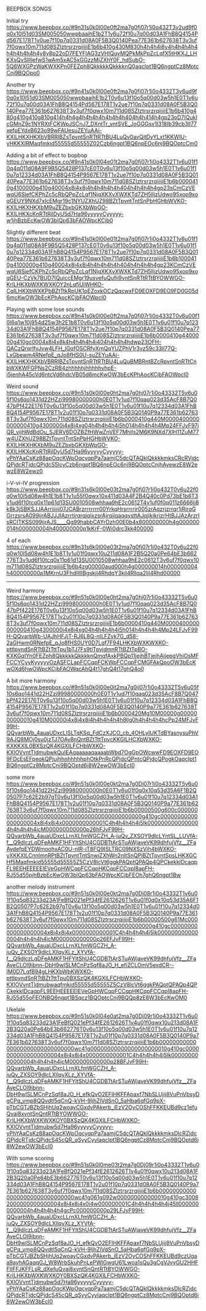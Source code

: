 BEEPBOX SONGS

Initial try
https://www.beepbox.co/#9n31s0k0l00e0ft2ma7g0fj07r1i0o432T3v2ud9f0q0x10l51d03SM005050wwpbaaihE1b2T1v6u72f10u7q00d03A1FhB8Q4154Pd567E178T1v0ue7f10p7q0331d08A0F5B3Q0140Pea77E361b627638T3v3uf7f0qwx10m711d08SZIztrsrzrqiiiiiE1b6b410g430M830h4h4h4i8y4h4h4h4h4h4h4h4h4h4y8y8p22oD7FEYFIAG3zVHIQuyMQPkMkPpZcLqfX5tHKXJ_LHKXsQvSIlllefwS1wAm5xAC5xGGzzMiZXhY0F_hdSubO-5Q6WXGPzWaKWXKPn0FEZph8QkkkkkQkkkknQ0aqcIpt1BQ6ngptCz8MptcCnj9BQOpo0

Another try
https://www.beepbox.co/#9n41s0k0l00e0ft2ma7g0fj07r1i0o4332T3v6ud9f0q0x10l51d03SM005050wwpbaaihE1b2T0v6u13f10o5q00d03w5h1E0T1v6u72f10u7q00d03A1FhB8Q4154Pd567E178T1v2ue7f10p7q0331d08A0F5B3Q0140Pea77E361b627638T3v3uf7f0qwx10m711d08SZIztrsrzrqiiiiiE1b6b410g480g410g410g810g414h4h4g4h4h4h4h4h4h4h404h4h414h4gp23oD7IQukIcGMnZ9c1NYRXtFCKWpJSCnJ7_DXntTr_vntSVE_JoGGGsv1I318Ib39cb3ll77xefpEYdxB623o99wFAUesuZEYuAAi-KXILHKXHKXbVBRRlBZsTpvntSnRTtRTtBU4LuQv0avQjtDyYLxt1KKWIU-yHKKXIRMaqfmkid55555d55555Z02Czb6ngpt1BQ6npEOc6nj9BQOptcCm0

Adding a bit of effect to bopbop
https://www.beepbox.co/#9n41s0k0l04e01t2ma7g0fj07r1i0o4332T1v6u01f10q4q011d08A9F9B5Q5428P137cE0T0v6u13f10o5q00d03w5h1E0T1v6u01f10u7q12334d03A1FhB8Q4154P9567E178T1v2ue7f10p7q0331d08A0F5B3Q0140Pea77E361b627638T3v3uf7f0qwx10m711d08SZIztrsrzrqiiiiiE1b6b0000410g4100000g410g40004x8i4x8i4h4h4h4h4h404h4h4h4h4gp23sCmCzVEwqU6SiefCKPhZc5cRbQPpZcLqf1NjqXKXvXWXKTd7ZH5lljzUdwo95xop9xoqGEUY9NXd7xIcEMgr19c1NYUZXhUZ98BZtTpvntTntSnPbHGHbWVKO-KXILHKXHKXbM9uZEZbxbGKXbWpGO-KXILHKXcKnRTtRjlDyU5d7Ha96yyyyyCyyyyy-w1jhBzbEcKwOW3bIQp63bFAOWpcKCjb0


Slightly different beat
https://www.beepbox.co/#9n41s0k0l00e01t2ma7g0fj07r1i0o4332T1v6u01f10q4q011d08A9F9B5Q5428P137cE0T0v6u13f10o5q00d03w5h1E0T1v6u01f10u7q12334d03A1FhB8Q4154P9567E178T1v2ue7f10p7q0331d08A0F5B3Q0140Pea77E361b627638T3v3uf7f0qwx10m711d08SZIztrsrzrqiiiiiE1b6b1000410g4100000g410g40004x8i4x8i4h4h4h4h4h404h4h4h4h4gp23KCmCzVEwqU6SiefCKPhZc5cRbQPpZcLqf1NjqXKXvXWXKTd7ZH5lljzUdwo95xop9xoqGEU-CzVk7BUD7IQuiccEMgr19usvefuQufii9vntSnRTtRTtBYOWWGO-KrILHKXbWXKWXKOY2nLqfiUiWHKO-CqILHKXbWXKPbBZtTtkRpUK1pEZoxkOCzQqcwxFD9EOXFD9EO9FD0G05d6mcKwOW3bEcKPhAocKCjbFAOWpcI0



Playing with some lose sounds
https://www.beepbox.co/#9n41s0k0l00e0ft2ma7g0fj07r1i0o4332T0v6u00f10l6q1w10j954d25w3h2E1b8T0v6u13f10o5q00d03w5h1E0T1v6u01f10u7q12334d03A1FhB8Q4154P9567E178T1v2ue7f10p7q0331d08A0F5B3Q0140Pea77E361b627638T3v3uf7f0qwx10m711d08SZIztrsrzrqiiiiiE1b6b0000410g4400000g410gc0004x8i4x8k4h4h4h4h4i404h4h4h4hdwp23OFH-QACzQrqrlfvJvw4LFH_lGqfOSCRfvXmQqYUZPhV1r3vz59c33ll77Q-LxGbewm4RNefpE_qJo8fHS0U-suZEYuAAi-KXILHKXHKXbVBRRlBZsTpvntSnRTtRTtBU4LuQuBMBRntBZcRpvntSnRTtCnbWXKWFGPNs2CzRB4zhhhhhjhhhhhvhpE-i5jenhA45cVd6ntcVd6hdcVB05d6mcKwOW3bEcKPhAocKCjbFAOWpcI0


Weird sound
https://www.beepbox.co/#9n51s0k0l00e0ht2ma7g0hj07r1i0o43332T5v6u05f10s6qo1431d22HZzi99980000000h0E0T1v1ud7f10qaq023d35AcF8B7Q047bPf422E176T0v6u13f10o5q00d03w5h1E0T1v6u01f10u7q12334d03A1FhB8Q4154P9567E178T1v2u01f10p7q0331d08A0F5B3Q0140P9a77E361b627638T3v3uf7f0qwx10m711d08SZIztrsrzrqiiiiiE1b6b0000410g440M0000400000000000410g4300000i4x8i4xg04h4h4h4h4i5h014h4h4h4h4Mp24FFJvF97jQR_yijhWdBdOu_SJERV6DOZBZfHWwZnVEF7Mhlls2M6K9NXd7XlH11ZuM77w4UZXhUZ98BZtTpvntTntSnPbHGHbWVKO-KXILHKXHKXbM9uZEZbxbGKXbWpGO-KXILHKXcKnRTtRjlDyU5d7Ha96yyyyyCyyyyy-yPhYAaCsKz88apOqcKWpOqcyqpPa7aamjC5dcQTAQklQkkkkmksCRcRVjdcQPjdcRTjdcQPjdcS5lcyCzb6ngpt1BQ6npEOc6nj9BQOptcCnjhAyewzE8W2ewzE8W2ewz0


i-V-vi-IV progression
https://www.beepbox.co/#9n31s6k0l00e03t2ma7g0fj07r1i0o432T0v6u22f0q0w10l5d08w4h1E1b8T1v1u55f0qwx10x411d03A4F2B4Q40c0Pd73bE1b6T3v1ud6f10tcq0x11p61d13SU0010508whhaa9hE2c0612T4v1uf0f0q011z6666ji8k8k3jSBKSJJAArriiiiii07JCABrzrrrrrrr00YrkqHrsrrrrjr005zrAqzrjzrrqr1jRjrqGGrrzsrsA099ijrABJJJIAzrrtirqrqjqixzsrAjrqjiqaqqysttAJqjikikrizrHtBJJAzArzrIsRCITKSS099ijrAJS____Qg99habbCAYrDzh00E0b4x800000000h4g000000014h000000004h400000000p1kKrF-0Wi0drc3kk400000

4 of each
https://www.beepbox.co/#9n31s6k0l00e03t2ma7g0fj07r1i0o432T0v6u22f0q0w10l5d08w4h1E1b8T1v1u01f0qwx10u211d08A1F2B5Q20a0Pe64bE3b662776T3v1ud6f10tcq0x11p61d13SU0010508whhaa9hE2c0612T3v6uf7f0qwx10m711d08SZIztrsrzrqiiiiiE1b6b4zg00000aud000h4g000000014h000000004h400000000p1MKrnU3FhdlllllBgskjl4RhdqY3kjl4Rllqa2ljl4Rhd00000

----

Weird harmony
https://www.beepbox.co/#9n51s0k0l00e0ht2ma7g0hj07r1i0o43332T5v6u05f10s6qo1431d22HZzi99980000000h0E0T1v1ud7f10qaq023d35AcF8B7Q047bPf422E176T0v6u13f10o5q00d03w5h1E0T1v6u01f10u7q12334d03A1FhB8Q4154P9567E178T1v2u01f10p7q0331d08A0F5B3Q0140P9a77E361b627638T3v3uf7f0qwx10m711d08SZIztrsrzrqiiiiiE1b6b0000410g440M0000400000000000410g4300000i4x8i4xg04h4h4h4h4i5h014h4h4h4h4Mp24LFJvF99H-QQvarbWb-UAJhHFJjT-RJ6L8Q-nILFZvk7G_d58-2aGHwm0RNefpE_qJo8fHS0UY0D7Lqf7F94LHKXbWXKWXKO-pttlpvndSnRTtBZtTttTpu1bTJ7Fs9tlTpvjdmnRTtBZtTpBO-KXKGqIYn0FEZph8QkkkkkQkkkknQmqfAxkPBQp11jejhBTjejhAjjepgVhiOsMFFCCYCyyKyyyyyOzASFCLapFCCqpFCKWpFCCqpFCMGFAkQpoOW3bEcKwOXd6hwOWpcKCjbFAOWqcAhQ4t17ghQ4t17ghQ4o0


A bit more harmony
https://www.beepbox.co/#9n51s0k0l00e0it2ma7g0ij07r1i0o43332T5v6u05f10s6qo1441d22HZzi99980000000h0E0T1v1ud7f10qaq023d35AcF8B7Q047bPf422E176T0v6u13f10o5q00d03w5h1E0T1v6u01f10u7q12334d03A1FhB8Q4154P9567E178T1v2u01f10p7q0331d08A0F5B3Q0140P9a77E361b627638T3v6uf7f0qwx10m711d08SZIztrsrzrqiiiiiE1b6b0000420Mg10M00000g0000000000010g410M00000i4x8i4x8i4h4h4h4h4h8llg0h4h4h4h4hcPp24MFJvF99H-QQvarbWb_4auaUDxcLISLTqKSq_FdCzXJCO_cb_4OHLyIUKTdBYasnysuPhV9AJQ8MOj0su0jzTJ7OAy8nQntBZtTttTpvcKKGILHCXbWXKO-KXKKXIL0BXSzQK4KGXILFCHbWXKO-KXIOVvntTldmubwkQuIEAqaaaaaqaaaabWbd7OgGpOWcwwFD9EOXFD9EO9FDcEsEFpeokQPjujhhnhhhhhphOtkPnRcQPjdcQPntcQPjdcQPogkOaqcIpt1BQ6ngptCz8MptcCnj9BQOptd6i8W2ewOW3bEcI0


some more
https://www.beepbox.co/#9n51s0k0l00e0kt2ma7g0Dj07r1i0o43332T5v6u05f10s6qo1441d22HZzi99980000000h0E0T1v6u01f0q0x10q53d35A6F1B2Q0507P7c62E2b97gT0v6u13f10o5q00d03w5h1E0T1v6u01f10u7q12334d03A1FhB8Q4154P9567E178T1v2u01f10p7q0331d08A0F5B3Q0140P9a77E361b627638T3v6uf7f0qwx10m711d08SZIztrsrzrqiiiiiE1b6b00000500g600c0000000000000000000000000000000000000000000000g410gc00000000000000000004x8i4x8i4x0000000000001C4h4h4h4h4i5lk0000000000000004h4h4h4h4jcM000000000000p26hFJvF99H-QQvarbWb_4auaUDxcLLrnXLfmWGCZH_A-juQv_ZXSOY9dlcLYntSL_LUVfA-f__Q9dlczLqDFeAMKF1HFYltShU4CGDBTtArSTuAWjaveVK99dhfujVfz__ZFaAydefpEYDWmoohxAC0U-nIR-iT8FQ9ISLTRC09NXSzVih4bWXKO-yXKKXILCnnlmnRPtBZtTpvntTntSnwiZXhWn2nltSnQPlBZtTpvntSpsLHKXGCHf5Maqfmkid55555d55555Z5CzV8lcVt6ggkPAQptQPAQp4QPCkekkIDcaqpFL9EEHEEEEEIEVeGpHWCqpFCCqpHKCqpFCCqpI8apFH-RJ55d55pjhBzbEcKwOW3bIQp63bFAOWpcKCjbFEOh7ghQ6ngpt1Bw


another melody instrument
https://www.beepbox.co/#9n51s0k0l00e0kt2ma7g0Dj08r1i0o43332T1v6u01f10q5q83233d23A1FeBfQ021ePf34fE2612626T1v6u01f0q0x10q53d35A6F1B2Q0507P7c62E2b97gT0v6u13f10o5q00d03w5h1E0T1v6u01f10u7q12334d03A1FhB8Q4154P9567E178T1v2u01f10p7q0331d08A0F5B3Q0140P9a77E361b627638T3v6uf7f0qwx10m711d08SZIztrsrzrqiiiiiE1b6b00000500g61Mc0000000000000000000000000000000000000000000000g410gc00000000000000000004x8i4x8i4x0000000000001C4h4h4h4h4i5lk0000000000000004h4h4h4h4jcM000000000000p26EFJvF99H-QQvarbWb_4auaUDxcLLrnXLfmWGCZH_A-juQv_ZXSOY9dlcLXllqyXLz_XYVfA-f__Q9dlczLqDFeAMKF1HFYltShU4CGDBTtArSTuAWjaveVK99dhfujVfz__ZFaAyeCLOl9ibnn-DbH9wISLMCnPzSqf8aJO_H_efiZCLOmV5exdCR--IM0D7LqfB94gLHKXbWbKWXKO-pttlpvndSnRTtBZtTttTpu0BXSzQK4KGXILFCHbWXKO-KXIOVvntTldmubwaqfmkid55555d55555Z5CzV8lcVt6ggkPAQptQPAQp4QPCkekkIDcaqpFL9EEHEEEEEIEVeGpHWCqpFCCqpHKCqpFCCqpI8apFH-RJ55d55oFEONBQ6ngpt1BSqcz1BQOptcCnj9BQQp8zE8W3bEcKwOM0


Ukelale
https://www.beepbox.co/#9n51s0k0l04e0at2ma7g0Dj09r1i0o43332T1v6u01f10q5q83233d23A1FeBfQ021ePf34fE2612626T1v4u01f0qwx10u213d08A1F2B3Q20a0Pe64bE3b662776T0v6u13f10o5q00d03w5h1E0T1v6u01f10u7q12334d03A1FhB8Q4154P9567E178T1v2u01f10p7q0331d08A0F5B3Q0140P9a77E361b627638T3v6uf7f0qwx10m711d08SZIztrsrzrqiiiiiE1b6b0000000000000000000000000000000wc41g00000000000000000000010g410gc00000000000000000004x8i4x8i4x0000000000001C4h4h4h4h4i5lk0000000000000004h4h4h4h4jcM000000000000p28BFJvF99H-QQvarbWb_4auaUDxcLLrnXLfmWGCZH_A-juQv_ZXSOY9dlcLXllqyXLz_XYVfA-f__Q9dlczLqDFeAMKF1HFYltShU4CGDBTtArSTuAWjaveVK99dhfujVfz__ZFaAyeCLOl9ibnn-DbH9wISLMCnPzSqf8aJO_H_efkQvO2EFIHKFFApaxf7NbSLUjij8VuPnVbsyDgCPq_vmp8QQvdtl5qCnQ-kVH-9ljhZlVdSnO_5aHba6qfGq9pX-pTbCGTJBZbSHjhUq2woayCGxdvPAkerb_iEzV2OyCOShFFKKEUBd9cz1efuQvai8xvntSnQntRTtBYOWWGO-KrILHKXbWXKWXKOY0BXSzQK4KGXILFCHbWXKO-KXIOVvntTldmubw5d7Ha96yyyyyCyyyyy-yPhYAaCsKz88apOqcKWpOqcyqpPa7aamjC5dcQTAQklQkkkkmksDlcRZjdcQPjdcRTjdcQPjdcS45cQR_qSyyCyyIaqcIpt1BQ6ngptCz8MptcCnj9BQOptd6i8W2ewOW3bEcI0



With some scoring 
https://www.beepbox.co/#9n51s0k0l0me03t2ma7g0Dj09r1i0o43332T1v6u01f10q5q83233d23A1FeBfQ021ePf34fE2612626T1v4u01f0qwx10u213d08A1F2B3Q20a0Pe64bE3b662776T0v6u13f10o5q00d03w5h1E0T1v6u01f10u7q12334d03A1FhB8Q4154P9567E178T1v2u01f10p7q0331d08A0F5B3Q0140P9a77E361b627638T3v6uf7f0qwx10m711d08SZIztrsrzrqiiiiiE1b6b0000000000000000000000000000000wc41g061g092w000000000000010g410gc30082000000000000004x8i4x8i4x0i4w000000001C4h4h4h4h4h4j45ll0000000000004h4h4h4h4h4gcPc000000000p29LFJvF99H-QQvarbWb_4auaUDxcLLrnXLfmWGCZH_A-juQv_ZXSOY9dlcLXllqyXLz_XYVfA-f__Q9dlczLqDFeAMKF1HFYltShU4CGDBTtArSTuAWjaveVK99dhfujVfz__ZFaAyeCLOl9ibnn-DbH9wISLMCnPzSqf8aJO_H_efkQvO2EFIHKFFApaxf7NbSLUjij8VuPnVbsyDgCPq_vmp8QQvdtl5qCnQ-kVH-9ljhZlVdSnO_5aHba6qfGq9pX-pTbCGTJBZbSHjhUq2woayCGxdvPAkerb_iEzV2OyCOShFFKKEUBd9czUgaa9ayhAGaqqGJ_W8WrbSkuhPnLePWIGwqU61Lwoa1sQu3gCgVJvyGU2HHFFIIFFJKFFLsR_dXefuQvai8xvntSnQntRTtBYOWWGO-KrILHKXbWXKWXKOY0BXSzQK4KGXILFCHbWXKO-KXIOVvntTldmubw5d7Ha96yyyyyCyyyyy-yPhYAaCsKz88apOqcKWpOqcyqpPa7aamjC5dcQTAQklQkkkkmksDlcRZjdcQPjdcRTjdcQPjdcS45cQR_qSyyCyyIaqcIpt1BQ6ngptCz8MptcCnj9BQOptd6i8W2ewOW3bEcI0